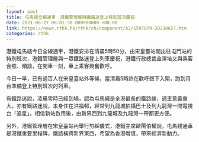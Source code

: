```yaml
---
layout: post
title: 屯馬綫全線通車　港鐵管理層與鐵路迷登上特別班次慶祝
date: 2021-06-27 06:01:38.000000000 +08:00
link: https://news.rthk.hk/rthk/ch/component/k2/1597879-20210627.htm
categories: rthk
---
```


港鐵屯馬綫今日全線通車，港鐵安排在清晨5時50分，由宋皇臺站開出往屯門站的特別班次，港鐵管理層與一眾鐵路迷登上列車慶祝，港鐵行政總裁金澤培又與乘客合照、傾談，在開車一刻，車上乘客興奮歡呼。

今日一早，已有過百人在宋皇臺站外等候，當清晨5時許在歡呼聲下入閘，跑到月台準備登上特別班次的列車。

有鐵路迷說，凌晨零時已經到場，認為屯馬綫是全港最長的鐵路線，通車意義重大。亦有鐵路迷說，本身住在洪福邨，經常到九龍城拍攝巴士及到九龍灣一間電視台「追星」，相信新站啟用後，由新界西到九龍城及九龍灣一帶都更方便。

另外，港鐵管理層在宋皇臺站內舉行剪綵儀式，港鐵主席歐陽伯權說，屯馬綫通車是港鐵重要里程碑，鐵路橫跨新界東西，希望為香港增值，帶來經濟新動力。
